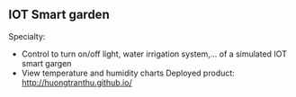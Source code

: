 ## IOT Smart garden
Specialty: 
- Control to turn on/off light, water irrigation system,... of a simulated IOT smart gargen
- View temperature and humidity charts
Deployed product: http://huongtranthu.github.io/ 
